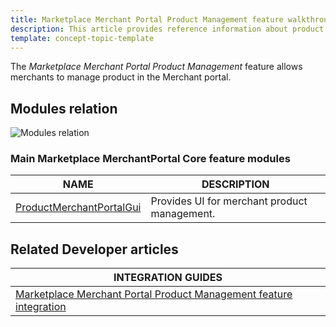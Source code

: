 ```yaml
---
title: Marketplace Merchant Portal Product Management feature walkthrough
description: This article provides reference information about product in the Merchant Portal.
template: concept-topic-template
---
```


The *Marketplace Merchant Portal Product Management* feature allows merchants to manage product in the Merchant portal.

## Modules relation

![Modules relation](https://confluence-connect.gliffy.net/embed/image/a38bb45f-0f1c-4153-8f3d-7873b3aa13af.png?utm_medium=live&utm_source=custom)

### Main Marketplace MerchantPortal Core feature modules

| NAME | DESCRIPTION | 
| --- | --- |
| [ProductMerchantPortalGui](https://github.com/spryker/product-merchant-portal-gui) | Provides UI for merchant product management. |


## Related Developer articles

|INTEGRATION GUIDES  |
|---------|
|[Marketplace Merchant Portal Product Management feature integration](/docs/marketplace/dev/feature-integration-guides/{{page.version}}/merchant-portal-marketplace-product-feature-integration.html) |
